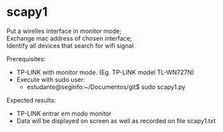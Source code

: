 # scapy1
Put a wirelles interface in monitor mode;  
Exchange mac address of chosen interface;  
Identify all devices that search for wifi signal


Prerequisites:
   - TP-LINK with monitor mode. (Eg. TP-LINK model TL-WN727N)
   - Execute with sudo user:
      * estudante@seginfo:~/Documentos/git$  sudo scapy1.py
      
Expected results:
   - TP-LINK entrar em modo monitor
   - Data will be displayed on screen as well as recorded on file scapy1.txt
   
